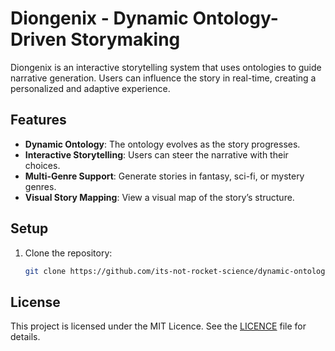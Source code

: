 # Diongenix - Dynamic Ontology-Driven Storymaking

Diongenix is an interactive storytelling system that uses ontologies to guide narrative generation. Users can influence the story in real-time, creating a personalized and adaptive experience.

## Features
- **Dynamic Ontology**: The ontology evolves as the story progresses.
- **Interactive Storytelling**: Users can steer the narrative with their choices.
- **Multi-Genre Support**: Generate stories in fantasy, sci-fi, or mystery genres.
- **Visual Story Mapping**: View a visual map of the story’s structure.

## Setup
1. Clone the repository:
   ```bash
   git clone https://github.com/its-not-rocket-science/dynamic-ontology-driven-storymaker.git
## License
This project is licensed under the MIT Licence. See the [LICENCE](LICENSE) file for details.
